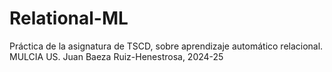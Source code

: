 # Relational-ML
Práctica de la asignatura de TSCD, sobre aprendizaje automático relacional. MULCIA US. Juan Baeza Ruiz-Henestrosa, 2024-25